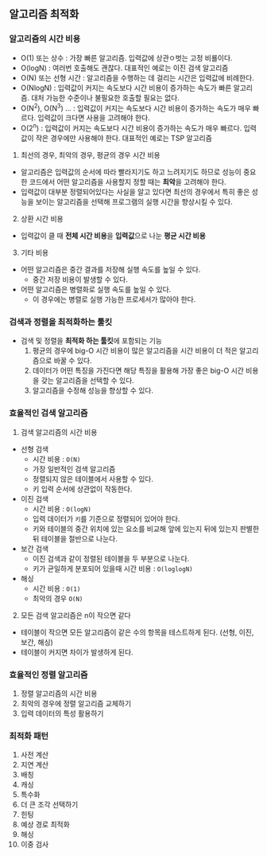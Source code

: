 ## 알고리즘 최적화
### 알고리즘의 시간 비용
- O(1) 또는 상수 : 가장 빠른 알고리즘. 입력값에 상관ㅇ벗는 고정 비룔이다.
- O(logN) : 여러번 호출해도 괜찮다. 대표적인 예로는 이진 검색 알고리즘
- O(N) 또는 선형 시간 : 알고리즘을 수행하는 데 걸리는 시간은 입력값에 비례한다.
- O(NlogN) : 입력값이 커지는 속도보다 시간 비용이 증가하는 속도가 빠른 알고리즘. 대처 가능한 수준이나 불필요한 호출할 필요는 없다.
- O(N<sup>2</sup>), O(N<sup>3</sup>) ... : 입력값이 커지는 속도보다 시간 비용이 증가하는 속도가 매우 빠르다. 입력값이 크다면 사용을 고려해야 한다.
- O(2<sup>n</sup>) : 입력값이 커지는 속도보다 시간 비용이 증가하는 속도가 매우 빠르다. 입력값이 작은 경우에만 사용해야 한다. 대표적인 예로는 TSP 알고리즘

1. 최선의 경우, 최악의 경우, 평균의 경우 시간 비용
- 알고리즘은 입력값의 순서에 따라 빨라지기도 하고 느려지기도 하므로 성능이 중요한 코드에서 어떤 알고리즘을 사용할지 정할 때는 **최악**을 고려해야 한다.
- 입력값이 대부분 정렬되어있다는 사실을 알고 있다면 최선의 경우에서 특히 좋은 성능을 보이는 알고리즘을 선택해 프로그램의 실행 시간을 향상시킬 수 있다.

2. 상환 시간 비용
- 입력값이 클 때 **전체 시간 비용**을 **입력값**으로 나눈 **평균 시간 비용**

3. 기타 비용
- 어떤 알고리즘은 중간 결과를 저장해 실행 속도를 높일 수 있다.
    - 중간 저장 비용이 발생할 수 있다.
- 어떤 알고리즘은 병렬화로 실행 속도를 높일 수 있다.
    - 이 경우에는 병렬로 실행 가능한 프로세서가 많아야 한다.

### 검색과 정렬을 최적화하는 툴킷
- 검색 및 정렬을 **최적화 하는 툴킷**에 포함되는 기능
    1. 평균의 경우에 big-O 시간 비용이 많은 알고리즘을 시간 비용이 더 적은 알고리즘으로 바꿀 수 있다.
    2. 데이터가 어떤 특징을 가진다면 해당 특징을 활용해 가장 좋은 big-O 시간 비용을 갖는 알고리즘을 선택할 수 있다.
    3. 알고리즘을 수정해 성능을 향상할 수 있다.

### 효율적인 검색 알고리즘
1. 검색 알고리즘의 시간 비용
- 선형 검색
    - 시간 비용 : `O(N)`
    - 가장 일반적인 검색 알고리즘
    - 정렬되지 않은 테이블에서 사용할 수 있다.
    - 키 입력 순서에 상관없이 작동한다.
- 이진 검색
    - 시간 비용 : `O(logN)`
    - 입력 데이터가 `키`를 기준으로 정렬되어 있어야 한다.
    - 키와 테이블의 중간 위치에 있는 요소를 비교해 앞에 있는지 뒤에 있는지 판별한 뒤 테이블을 절반으로 나눈다.
- 보간 검색
    - 이진 검색과 같이 정렬된 테이블을 두 부분으로 나눈다.
    - 키가 균일하게 분포되어 있을때 시간 비용 : `O(loglogN)`
- 해싱
    - 시간 비용 : `O(1)`
    - 최악의 경우 `O(N)`
2. 모든 검색 알고리즘은 n이 작으면 같다
- 테이블이 작으면 모든 알고리즘이 같은 수의 항목을 테스트하게 된다. (선형, 이진, 보간, 해싱)
- 테이블이 커지면 차이가 발생하게 된다.

### 효율적인 정렬 알고리즘
1. 정렬 알고리즘의 시간 비용
2. 최악의 경우에 정렬 알고리즘 교체하기
3. 입력 데이터의 특성 활용하기

### 최적화 패턴
1. 사전 계산
2. 지연 계산
3. 배칭
4. 캐싱
5. 특수화
6. 더 큰 조각 선택하기
7. 힌팅
8. 예상 경로 최적화
9. 해싱
10. 이중 검사
